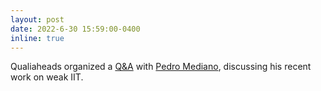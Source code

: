 ```yaml
---
layout: post
date: 2022-6-30 15:59:00-0400
inline: true
---
```


Qualiaheads organized a <a href='https://aproca.github.io/talks/pedromediano_qna/'>Q&A</a> with <a href='https://pmediano.gitlab.io/'>Pedro Mediano</a>, discussing his recent work on weak IIT.